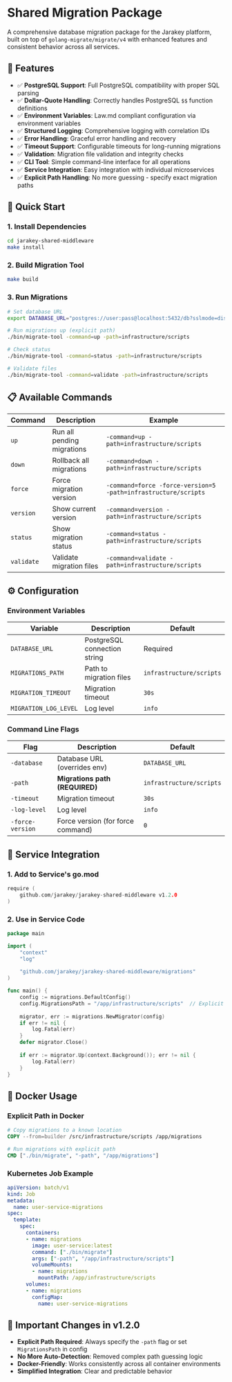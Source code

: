 # Shared Migration Package

A comprehensive database migration package for the Jarakey platform, built on top of `golang-migrate/migrate/v4` with enhanced features and consistent behavior across all services.

## 🎯 Features

- ✅ **PostgreSQL Support**: Full PostgreSQL compatibility with proper SQL parsing
- ✅ **Dollar-Quote Handling**: Correctly handles PostgreSQL `$$` function definitions
- ✅ **Environment Variables**: Law.md compliant configuration via environment variables
- ✅ **Structured Logging**: Comprehensive logging with correlation IDs
- ✅ **Error Handling**: Graceful error handling and recovery
- ✅ **Timeout Support**: Configurable timeouts for long-running migrations
- ✅ **Validation**: Migration file validation and integrity checks
- ✅ **CLI Tool**: Simple command-line interface for all operations
- ✅ **Service Integration**: Easy integration with individual microservices
- ✅ **Explicit Path Handling**: No more guessing - specify exact migration paths

## 🚀 Quick Start

### 1. Install Dependencies

```bash
cd jarakey-shared-middleware
make install
```

### 2. Build Migration Tool

```bash
make build
```

### 3. Run Migrations

```bash
# Set database URL
export DATABASE_URL="postgres://user:pass@localhost:5432/db?sslmode=disable"

# Run migrations up (explicit path)
./bin/migrate-tool -command=up -path=infrastructure/scripts

# Check status
./bin/migrate-tool -command=status -path=infrastructure/scripts

# Validate files
./bin/migrate-tool -command=validate -path=infrastructure/scripts
```

## 📋 Available Commands

| Command | Description | Example |
|---------|-------------|---------|
| `up` | Run all pending migrations | `-command=up -path=infrastructure/scripts` |
| `down` | Rollback all migrations | `-command=down -path=infrastructure/scripts` |
| `force` | Force migration version | `-command=force -force-version=5 -path=infrastructure/scripts` |
| `version` | Show current version | `-command=version -path=infrastructure/scripts` |
| `status` | Show migration status | `-command=status -path=infrastructure/scripts` |
| `validate` | Validate migration files | `-command=validate -path=infrastructure/scripts` |

## ⚙️ Configuration

### Environment Variables

| Variable | Description | Default |
|----------|-------------|---------|
| `DATABASE_URL` | PostgreSQL connection string | Required |
| `MIGRATIONS_PATH` | Path to migration files | `infrastructure/scripts` |
| `MIGRATION_TIMEOUT` | Migration timeout | `30s` |
| `MIGRATION_LOG_LEVEL` | Log level | `info` |

### Command Line Flags

| Flag | Description | Default |
|------|-------------|---------|
| `-database` | Database URL (overrides env) | `DATABASE_URL` |
| `-path` | **Migrations path (REQUIRED)** | `infrastructure/scripts` |
| `-timeout` | Migration timeout | `30s` |
| `-log-level` | Log level | `info` |
| `-force-version` | Force version (for force command) | `0` |

## 🔧 Service Integration

### 1. Add to Service's go.mod

```go
require (
    github.com/jarakey/jarakey-shared-middleware v1.2.0
)
```

### 2. Use in Service Code

```go
package main

import (
    "context"
    "log"
    
    "github.com/jarakey/jarakey-shared-middleware/migrations"
)

func main() {
    config := migrations.DefaultConfig()
    config.MigrationsPath = "/app/infrastructure/scripts"  // Explicit path
    
    migrator, err := migrations.NewMigrator(config)
    if err != nil {
        log.Fatal(err)
    }
    defer migrator.Close()
    
    if err := migrator.Up(context.Background()); err != nil {
        log.Fatal(err)
    }
}
```

## 🐳 Docker Usage

### Explicit Path in Docker

```dockerfile
# Copy migrations to a known location
COPY --from=builder /src/infrastructure/scripts /app/migrations

# Run migrations with explicit path
CMD ["./bin/migrate", "-path", "/app/migrations"]
```

### Kubernetes Job Example

```yaml
apiVersion: batch/v1
kind: Job
metadata:
  name: user-service-migrations
spec:
  template:
    spec:
      containers:
      - name: migrations
        image: user-service:latest
        command: ["./bin/migrate"]
        args: ["-path", "/app/infrastructure/scripts"]
        volumeMounts:
        - name: migrations
          mountPath: /app/infrastructure/scripts
      volumes:
      - name: migrations
        configMap:
          name: user-service-migrations
```

## 🚨 Important Changes in v1.2.0

- **Explicit Path Required**: Always specify the `-path` flag or set `MigrationsPath` in config
- **No More Auto-Detection**: Removed complex path guessing logic
- **Docker-Friendly**: Works consistently across all container environments
- **Simplified Integration**: Clear and predictable behavior
